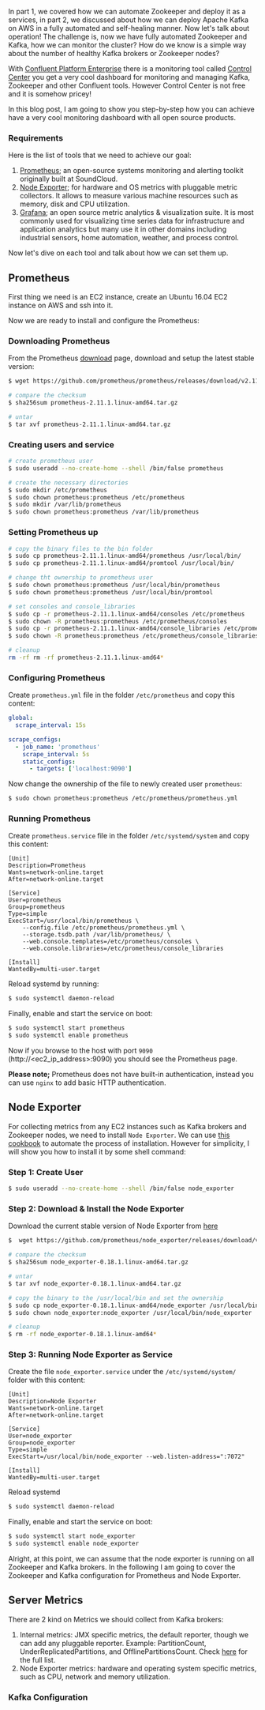 In part 1, we covered how we can automate Zookeeper and deploy it as a services, in part 2, we discussed about how we can deploy Apache Kafka on AWS in a fully automated and self-healing manner. Now let's talk about operation! The challenge is, now we have fully automated Zookeeper and Kafka, how we can monitor the cluster? How do we know is a simple way about the number of healthy Kafka brokers or Zookeeper nodes?

With [Confluent Platform Enterprise](https://www.confluent.io/product/confluent-platform/) there is a monitoring tool called [Control Center](https://www.confluent.io/confluent-control-center/) you get a very cool dashboard for monitoring and managing Kafka, Zookeeper and other Confluent tools. However Control Center is not free and it is somehow pricey!

In this blog post, I am going to show you step-by-step how you can achieve have a very cool monitoring dashboard with all open source products.

### Requirements
Here is the list of tools that we need to achieve our goal:
1. [Prometheus](https://prometheus.io); an open-source systems monitoring and alerting toolkit originally built at SoundCloud.
2. [Node Exporter](https://github.com/prometheus/node_exporter); for hardware and OS metrics with pluggable metric collectors. It allows to measure various machine resources such as memory, disk and CPU utilization.
3. [Grafana](https://grafana.com/); an open source metric analytics & visualization suite. It is most commonly used for visualizing time series data for infrastructure and application analytics but many use it in other domains including industrial sensors, home automation, weather, and process control.

Now let's dive on each tool and talk about how we can set them up.

## Prometheus
First thing we need is an EC2 instance, create an Ubuntu 16.04 EC2 instance on AWS and ssh into it.

Now we are ready to install and configure the Prometheus:

### Downloading Prometheus
From the Prometheus [download](https://prometheus.io/download/) page, download and setup the latest stable version:
```sh
$ wget https://github.com/prometheus/prometheus/releases/download/v2.11.1/prometheus-2.11.1.linux-amd64.tar.gz

# compare the checksum
$ sha256sum prometheus-2.11.1.linux-amd64.tar.gz

# untar 
$ tar xvf prometheus-2.11.1.linux-amd64.tar.gz
```
### Creating users and service
```sh
# create prometheus user
$ sudo useradd --no-create-home --shell /bin/false prometheus

# create the necessary directories
$ sudo mkdir /etc/prometheus
$ sudo chown prometheus:prometheus /etc/prometheus
$ sudo mkdir /var/lib/prometheus
$ sudo chown prometheus:prometheus /var/lib/prometheus
```

### Setting Prometheus up
```sh
# copy the binary files to the bin folder
$ sudo cp prometheus-2.11.1.linux-amd64/prometheus /usr/local/bin/
$ sudo cp prometheus-2.11.1.linux-amd64/promtool /usr/local/bin/

# change tht ownership to prometheus user
$ sudo chown prometheus:prometheus /usr/local/bin/prometheus
$ sudo chown prometheus:prometheus /usr/local/bin/promtool

# set consoles and console_libraries
$ sudo cp -r prometheus-2.11.1.linux-amd64/consoles /etc/prometheus
$ sudo chown -R prometheus:prometheus /etc/prometheus/consoles
$ sudo cp -r prometheus-2.11.1.linux-amd64/console_libraries /etc/prometheus
$ sudo chown -R prometheus:prometheus /etc/prometheus/console_libraries

# cleanup
rm -rf rm -rf prometheus-2.11.1.linux-amd64*
```
### Configuring Prometheus
Create `prometheus.yml` file in the folder `/etc/prometheus` and copy this content:
```yaml
global:
  scrape_interval: 15s

scrape_configs:
  - job_name: 'prometheus'
    scrape_interval: 5s
    static_configs:
      - targets: ['localhost:9090']
```

Now change the ownership of the file to newly created user `prometheus`:
```sh
$ sudo chown prometheus:prometheus /etc/prometheus/prometheus.yml
```

### Running Prometheus
Create `prometheus.service` file in the folder `/etc/systemd/system` and copy this content:
```
[Unit]
Description=Prometheus
Wants=network-online.target
After=network-online.target

[Service]
User=prometheus
Group=prometheus
Type=simple
ExecStart=/usr/local/bin/prometheus \
    --config.file /etc/prometheus/prometheus.yml \
    --storage.tsdb.path /var/lib/prometheus/ \
    --web.console.templates=/etc/prometheus/consoles \
    --web.console.libraries=/etc/prometheus/console_libraries

[Install]
WantedBy=multi-user.target
```
 Reload systemd by running:
```sh
$ sudo systemctl daemon-reload
``` 
Finally, enable and start the service on boot:

```sh
$ sudo systemctl start prometheus
$ sudo systemctl enable prometheus
```

Now if you browse to the host with port `9090` (http://<ec2_ip_address>:9090) you should see the Prometheus page.

**Please note;** Prometheus does not have built-in authentication, instead you can use `nginx` to add basic HTTP authentication.

## Node Exporter
For collecting metrics from any EC2 instances such as Kafka brokers and Zookeeper nodes, we need to install `Node Exporter`. We can use [this cookbook](https://supermarket.chef.io/cookbooks/prometheus-platform) to automate the process of installation. However for simplicity, I will show you how to install it by some shell command:

### Step 1: Create User
```sh
$ sudo useradd --no-create-home --shell /bin/false node_exporter
```

### Step 2: Download & Install the Node Exporter

Download the current stable version of Node Exporter from [here](https://github.com/prometheus/node_exporter/releases)
```sh
$  wget https://github.com/prometheus/node_exporter/releases/download/v0.18.1/node_exporter-0.18.1.linux-amd64.tar.gz

# compare the checksum
$ sha256sum node_exporter-0.18.1.linux-amd64.tar.gz

# untar
$ tar xvf node_exporter-0.18.1.linux-amd64.tar.gz

# copy the binary to the /usr/local/bin and set the ownership
$ sudo cp node_exporter-0.18.1.linux-amd64/node_exporter /usr/local/bin/
$ sudo chown node_exporter:node_exporter /usr/local/bin/node_exporter

# cleanup
$ rm -rf node_exporter-0.18.1.linux-amd64*
```

### Step 3: Running Node Exporter as Service
Create the file `node_exporter.service` under the `/etc/systemd/system/` folder with this content:
```
[Unit]
Description=Node Exporter
Wants=network-online.target
After=network-online.target

[Service]
User=node_exporter
Group=node_exporter
Type=simple
ExecStart=/usr/local/bin/node_exporter --web.listen-address=":7072"

[Install]
WantedBy=multi-user.target
```
Reload systemd
```sh
$ sudo systemctl daemon-reload
```
Finally, enable and start the service on boot:
```sh
$ sudo systemctl start node_exporter
$ sudo systemctl enable node_exporter
```

Alright, at this point, we can assume that the node exporter is running on all Zookeeper and Kafka brokers. In the following I am going to cover the Zookeeper and Kafka configuration for Prometheus and Node Exporter.

## Server Metrics
There are 2 kind on Metrics we should collect from Kafka brokers:

1. Internal metrics: JMX specific metrics, the default reporter, though we can add any pluggable reporter. Example: PartitionCount, UnderReplicatedPartitions, and OfflinePartitionsCount. Check [here](https://docs.confluent.io/current/kafka/monitoring.html) for the full list.  
2. Node Exporter metrics: hardware and operating system specific metrics, such as CPU, network and memory utilization. 

### Kafka Configuration 


